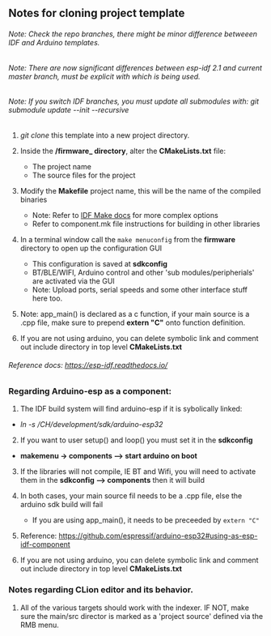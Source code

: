 ## Notes for cloning project template

###### Note: Check the repo branches, there might be minor difference betweeen IDF and Arduino templates.

###### Note: There are now significant differences between esp-idf 2.1 and current master branch, must be explicit with which is being used.

###### Note: If you switch IDF branches, you must update all submodules with: *git submodule update --init --recursive*

1) *git clone* this template into a new project directory.
2) Inside the **/firmware_ directory**, alter the **CMakeLists.txt** file:
    * The project name
    * The source files for the project
3) Modify the **Makefile** project name, this will be the name of the compiled binaries
    * Note: Refer to [IDF Make docs](https://esp-idf.readthedocs.io/en/v1.0/build_system.html) for more complex options
    * Refer to component.mk file instructions for building in other libraries
3) In a terminal window call the `make menuconfig` from the **firmware** directory to open up the configuration GUI
    * This configuration is saved at **sdkconfig**
    * BT/BLE/WIFI, Arduino control and other 'sub modules/peripherials' are activated via the GUI
    * Note: Upload ports, serial speeds and some other interface stuff here too.
    
5) Note: app_main() is declared as a c function, if your main source is a .cpp file, make sure to prepend  **extern "C"** onto function definition.

5) If you are not using arduino, you can delete symbolic link and comment out include directory in top level **CMakeLists.txt**


###### Reference docs: https://esp-idf.readthedocs.io/

  
### Regarding Arduino-esp as a component:
1) The IDF build system will find arduino-esp if it is sybolically linked:
  *  _ln -s /CH/development/sdk/arduino-esp32_
2) If you want to user setup() and loop() you must set it in the **sdkconfig**
  * __makemenu -> components --> start arduino on boot__
  
3) If the libraries will not compile, IE BT and Wifi, you will need
to activate them in the **sdkconfig --> components** then it will build
  
4) In both cases, your main source fil needs to be a .cpp file, else the arduino sdk build will fail
    * If you are using app_main(), it needs to be preceeded by `extern "C"`
    
4) Reference: https://github.com/espressif/arduino-esp32#using-as-esp-idf-component
  
5) If you are not using arduino, you can delete symbolic link and comment out include directory in top level **CMakeLists.txt**

### Notes regarding CLion editor and its behavior.
1) All of the various targets should work with the indexer.  IF NOT, make sure the main/src director is marked as a 'project source'
defined via the RMB menu.